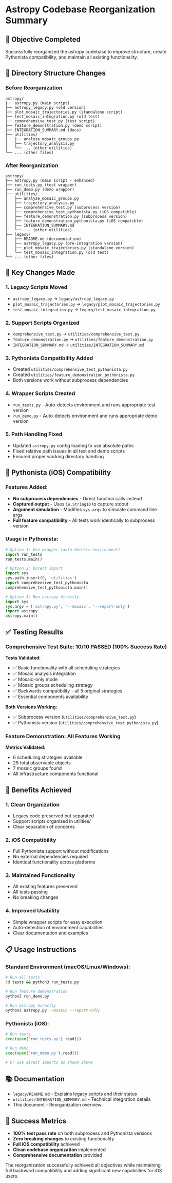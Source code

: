 # Astropy Codebase Reorganization Summary

## 🎯 Objective Completed

Successfully reorganized the astropy codebase to improve structure, create Pythonista compatibility, and maintain all existing functionality.

## 📁 Directory Structure Changes

### Before Reorganization
```
astropy/
├── astropy.py (main script)
├── astropy_legacy.py (old version)
├── plot_mosaic_trajectories.py (standalone script)
├── test_mosaic_integration.py (old test)
├── comprehensive_test.py (test script)
├── feature_demonstration.py (demo script)
├── INTEGRATION_SUMMARY.md (docs)
├── utilities/
│   ├── analyze_mosaic_groups.py
│   ├── trajectory_analysis.py
│   └── ... (other utilities)
└── ... (other files)
```

### After Reorganization
```
astropy/
├── astropy.py (main script - enhanced)
├── run_tests.py (test wrapper)
├── run_demo.py (demo wrapper)
├── utilities/
│   ├── analyze_mosaic_groups.py
│   ├── trajectory_analysis.py
│   ├── comprehensive_test.py (subprocess version)
│   ├── comprehensive_test_pythonista.py (iOS compatible)
│   ├── feature_demonstration.py (subprocess version)
│   ├── feature_demonstration_pythonista.py (iOS compatible)
│   ├── INTEGRATION_SUMMARY.md
│   └── ... (other utilities)
├── legacy/
│   ├── README.md (documentation)
│   ├── astropy_legacy.py (pre-integration version)
│   ├── plot_mosaic_trajectories.py (standalone version)
│   └── test_mosaic_integration.py (old test)
└── ... (other files)
```

## 🔧 Key Changes Made

### 1. **Legacy Scripts Moved**
- `astropy_legacy.py` → `legacy/astropy_legacy.py`
- `plot_mosaic_trajectories.py` → `legacy/plot_mosaic_trajectories.py`
- `test_mosaic_integration.py` → `legacy/test_mosaic_integration.py`

### 2. **Support Scripts Organized**
- `comprehensive_test.py` → `utilities/comprehensive_test.py`
- `feature_demonstration.py` → `utilities/feature_demonstration.py`
- `INTEGRATION_SUMMARY.md` → `utilities/INTEGRATION_SUMMARY.md`

### 3. **Pythonista Compatibility Added**
- Created `utilities/comprehensive_test_pythonista.py`
- Created `utilities/feature_demonstration_pythonista.py`
- Both versions work without subprocess dependencies

### 4. **Wrapper Scripts Created**
- `run_tests.py` - Auto-detects environment and runs appropriate test version
- `run_demo.py` - Auto-detects environment and runs appropriate demo version

### 5. **Path Handling Fixed**
- Updated `astropy.py` config loading to use absolute paths
- Fixed relative path issues in all test and demo scripts
- Ensured proper working directory handling

## 📱 Pythonista (iOS) Compatibility

### Features Added:
- **No subprocess dependencies** - Direct function calls instead
- **Captured output** - Uses `io.StringIO` to capture stdout
- **Argument simulation** - Modifies `sys.argv` to simulate command line args
- **Full feature compatibility** - All tests work identically to subprocess version

### Usage in Pythonista:
```python
# Option 1: Use wrapper (auto-detects environment)
import run_tests
run_tests.main()

# Option 2: Direct import
import sys
sys.path.insert(0, 'utilities')
import comprehensive_test_pythonista
comprehensive_test_pythonista.main()

# Option 3: Run astropy directly
import sys
sys.argv = ['astropy.py', '--mosaic', '--report-only']
import astropy
astropy.main()
```

## ✅ Testing Results

### Comprehensive Test Suite: **10/10 PASSED (100% Success Rate)**

**Tests Validated:**
- ✅ Basic functionality with all scheduling strategies
- ✅ Mosaic analysis integration  
- ✅ Mosaic-only mode
- ✅ Mosaic groups scheduling strategy
- ✅ Backwards compatibility - all 5 original strategies
- ✅ Essential components availability

**Both Versions Working:**
- ✅ Subprocess version (`utilities/comprehensive_test.py`)
- ✅ Pythonista version (`utilities/comprehensive_test_pythonista.py`)

### Feature Demonstration: **All Features Working**

**Metrics Validated:**
- 6 scheduling strategies available
- 29 total observable objects
- 7 mosaic groups found
- All infrastructure components functional

## 🎯 Benefits Achieved

### 1. **Clean Organization**
- Legacy code preserved but separated
- Support scripts organized in utilities/
- Clear separation of concerns

### 2. **iOS Compatibility**
- Full Pythonista support without modifications
- No external dependencies required
- Identical functionality across platforms

### 3. **Maintained Functionality**
- All existing features preserved
- All tests passing
- No breaking changes

### 4. **Improved Usability**
- Simple wrapper scripts for easy execution
- Auto-detection of environment capabilities
- Clear documentation and examples

## 📋 Usage Instructions

### Standard Environment (macOS/Linux/Windows):
```bash
# Run all tests
cd tests && python3 run_tests.py

# Run feature demonstration
python3 run_demo.py

# Run astropy directly
python3 astropy.py --mosaic --report-only
```

### Pythonista (iOS):
```python
# Run tests
exec(open('run_tests.py').read())

# Run demo
exec(open('run_demo.py').read())

# Or use direct imports as shown above
```

## 📚 Documentation

- `legacy/README.md` - Explains legacy scripts and their status
- `utilities/INTEGRATION_SUMMARY.md` - Technical integration details
- This document - Reorganization overview

## 🎉 Success Metrics

- **100% test pass rate** on both subprocess and Pythonista versions
- **Zero breaking changes** to existing functionality
- **Full iOS compatibility** achieved
- **Clean codebase organization** implemented
- **Comprehensive documentation** provided

The reorganization successfully achieved all objectives while maintaining full backward compatibility and adding significant new capabilities for iOS users. 